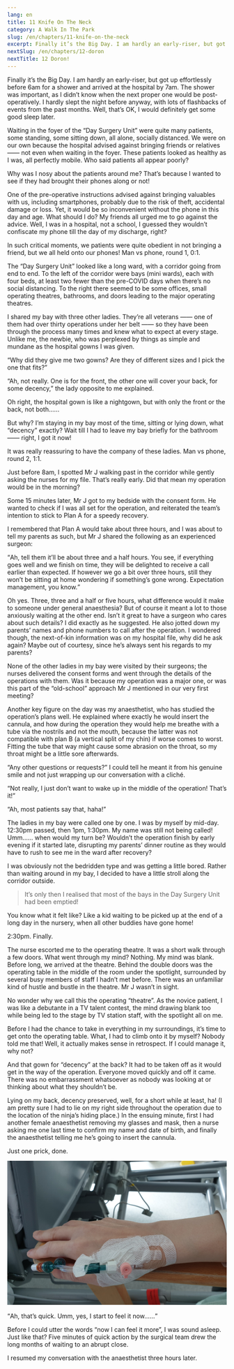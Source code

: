 ```yaml
---
lang: en
title: 11 Knife On The Neck
category: A Walk In The Park
slug: /en/chapters/11-knife-on-the-neck
excerpt: Finally it’s the Big Day. I am hardly an early-riser, but got up effortlessly before 6am for a shower and arrived at the hospital by 7am.
nextSlug: /en/chapters/12-doron
nextTitle: 12 Doron!
---
```


Finally it’s the Big Day. I am hardly an early-riser, but got up effortlessly before 6am for a shower and arrived at the hospital by 7am. The shower was important, as I didn’t know when the next proper one would be post-operatively. I hardly slept the night before anyway, with lots of flashbacks of events from the past months. Well, that’s OK, I would definitely get some good sleep later.
 
Waiting in the foyer of the “Day Surgery Unit” were quite many patients, some standing, some sitting down, all alone, socially distanced. We were on our own because the hospital advised against bringing friends or relatives —— not even when waiting in the foyer. These patients looked as healthy as I was, all perfectly mobile. Who said patients all appear poorly?
 
Why was I nosy about the patients around me? That’s because I wanted to see if they had brought their phones along or not!
 
One of the pre-operative instructions advised against bringing valuables with us, including smartphones, probably due to the risk of theft, accidental damage or loss. Yet, it would be so inconvenient without the phone in this day and age. What should I do? My friends all urged me to go against the advice. Well, I was in a hospital, not a school, I guessed they wouldn’t confiscate my phone till the day of my discharge, right?
 
In such critical moments, we patients were quite obedient in not bringing a friend, but we all held onto our phones! Man vs phone, round 1, 0:1.
 
The “Day Surgery Unit” looked like a long ward, with a corridor going from end to end. To the left of the corridor were bays (mini wards), each with four beds, at least two fewer than the pre-COVID days when there’s no social distancing. To the right there seemed to be some offices, small operating theatres, bathrooms, and doors leading to the major operating theatres.
 
I shared my bay with three other ladies. They’re all veterans —— one of them had over thirty operations under her belt —— so they have been through the process many times and knew what to expect at every stage. Unlike me, the newbie, who was perplexed by things as simple and mundane as the hospital gowns I was given.
 
“Why did they give me two gowns? Are they of different sizes and I pick the one that fits?”
 
“Ah, not really. One is for the front, the other one will cover your back, for some decency,” the lady opposite to me explained.

Oh right, the hospital gown is like a nightgown, but with only the front or the back, not both......

But why? I’m staying in my bay most of the time, sitting or lying down, what “decency” exactly? Wait till I had to leave my bay briefly for the bathroom —— right, I got it now! 

It was really reassuring to have the company of these ladies. Man vs phone, round 2, 1:1.

Just before 8am, I spotted Mr J walking past in the corridor while gently asking the nurses for my file. That’s really early. Did that mean my operation would be in the morning?

Some 15 minutes later, Mr J got to my bedside with the consent form. He wanted to check if I was all set for the operation, and reiterated the team’s intention to stick to Plan A for a speedy recovery.

I remembered that Plan A would take about three hours, and I was about to tell my parents as such, but Mr J shared the following as an experienced surgeon:

<q>Ah, tell them it’ll be about three and a half hours. You see, if everything goes well and we finish on time, they will be delighted to receive a call earlier than expected. If however we go a bit over three hours, still they won’t be sitting at home wondering if something’s gone wrong. Expectation management, you know.

Oh yes. Three, three and a half or five hours, what difference would it make to someone under general anaesthesia? But of course it meant a lot to those anxiously waiting at the other end. Isn’t it great to have a surgeon who cares about such details? I did exactly as he suggested. He also jotted down my parents’ names and phone numbers to call after the operation. I wondered though, the next-of-kin information was on my hospital file, why did he ask again? Maybe out of courtesy, since he’s always sent his regards to my parents?

None of the other ladies in my bay were visited by their surgeons; the nurses delivered the consent forms and went through the details of the operations with them. Was it because my operation was a major one, or was this part of the “old-school” approach Mr J mentioned in our very first meeting?

Another key figure on the day was my anaesthetist, who has studied the operation’s plans well. He explained where exactly he would insert the cannula, and how during the operation they would help me breathe with a tube via the nostrils and not the mouth, because the latter was not compatible with plan B (a vertical split of my chin) if worse comes to worst. Fitting the tube that way might cause some abrasion on the throat, so my throat might be a little sore afterwards.

“Any other questions or requests?” I could tell he meant it from his genuine smile and not just wrapping up our conversation with a cliché.

“Not really, I just don’t want to wake up in the middle of the operation! That’s it!”

“Ah, most patients say that, haha!”

The ladies in my bay were called one by one. I was by myself by mid-day. 12:30pm passed, then 1pm, 1:30pm. My name was still not being called! Umm...... when would my turn be? Wouldn’t the operation finish by early evening if it started late, disrupting my parents’ dinner routine as they would have to rush to see me in the ward after recovery?

I was obviously not the bedridden type and was getting a little bored. Rather than waiting around in my bay, I decided to have a little stroll along the corridor outside.

>It’s only then I realised that most of the bays in the Day Surgery Unit had been emptied!

You know what it felt like? Like a kid waiting to be picked up at the end of a long day in the nursery, when all other buddies have gone home! 

2:30pm. Finally.
 
The nurse escorted me to the operating theatre. It was a short walk through a few doors. What went through my mind? Nothing. My mind was blank. Before long, we arrived at the theatre. Behind the double doors was the operating table in the middle of the room under the spotlight, surrounded by several busy members of staff I hadn’t met before. There was an unfamiliar kind of hustle and bustle in the theatre. Mr J wasn’t in sight.
 
No wonder why we call this the operating “theatre”. As the novice patient, I was like a debutante in a TV talent contest, the mind drawing blank too while being led to the stage by TV station staff, with the spotlight all on me.
 
Before I had the chance to take in everything in my surroundings, it’s time to get onto the operating table. What, I had to climb onto it by myself? Nobody told me that! Well, it actually makes sense in retrospect. If I could manage it, why not?
 
And that gown for “decency” at the back? It had to be taken off as it would get in the way of the operation. Everyone moved quickly and off it came. There was no embarrassment whatsoever as nobody was looking at or thinking about what they shouldn’t be.
 
Lying on my back, decency preserved, well, for a short while at least, ha! (I am pretty sure I had to lie on my right side throughout the operation due to the location of the ninja’s hiding place.) In the ensuing minute, first I had another female anaesthetist removing my glasses and mask, then a nurse asking me one last time to confirm my name and date of birth, and finally the anaesthetist telling me he’s going to insert the cannula.

Just one prick, done.

![operation](./images/11.jpg)
 
<q>Ah, that’s quick. Umm, yes, I start to feel it now......
 
Before I could utter the words “now I can feel it more”, I was sound asleep. Just like that? Five minutes of quick action by the surgical team drew the long months of waiting to an abrupt close.
 
I resumed my conversation with the anaesthetist three hours later.